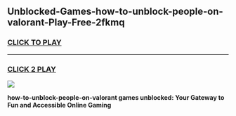 
## Unblocked-Games-how-to-unblock-people-on-valorant-Play-Free-2fkmq
<h3>
<a href="https://premium76.site?title=how-to-unblock-people-on-valorant&ref=21A">CLICK TO PLAY</a></h3>
<hr>

<h3>
<a href="https://premium76.site?title=how-to-unblock-people-on-valorant&ref=21A">CLICK 2 PLAY</a>
  
</h3>

<a href="https://premium76.site?title=how-to-unblock-people-on-valorant&ref=21A"><img src="https://clearcache.store/games.png"></a>


**how-to-unblock-people-on-valorant games unblocked: Your Gateway to Fun and Accessible Online Gaming**
